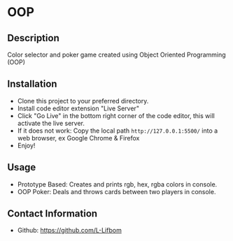 # OOP

## Description
Color selector and poker game created using Object Oriented Programming (OOP)

## Installation
- Clone this project to your preferred directory.
- Install code editor extension "Live Server"
- Click "Go Live" in the bottom right corner of the code editor, this will activate the live server.
- If it does not work: Copy the local path `http://127.0.0.1:5500/` into a web browser, ex Google Chrome & Firefox
- Enjoy!

## Usage
- Prototype Based: Creates and prints rgb, hex, rgba colors in console.
- OOP Poker: Deals and throws cards between two players in console.

## Contact Information
- Github: https://github.com/L-Lifbom
